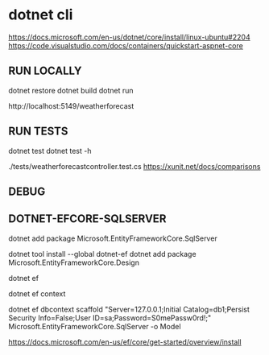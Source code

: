 # dotnet cli

https://docs.microsoft.com/en-us/dotnet/core/install/linux-ubuntu#2204
https://code.visualstudio.com/docs/containers/quickstart-aspnet-core


## RUN LOCALLY

dotnet restore
dotnet build
dotnet run

http://localhost:5149/weatherforecast


## RUN TESTS

dotnet test
dotnet test -h

./tests/weatherforecastcontroller.test.cs
https://xunit.net/docs/comparisons


## DEBUG

## DOTNET-EFCORE-SQLSERVER

dotnet add package Microsoft.EntityFrameworkCore.SqlServer

dotnet tool install --global dotnet-ef
dotnet add package Microsoft.EntityFrameworkCore.Design

dotnet ef

dotnet ef context

dotnet ef dbcontext scaffold "Server=127.0.0.1;Initial Catalog=db1;Persist Security Info=False;User ID=sa;Password=S0mePassw0rd!;" Microsoft.EntityFrameworkCore.SqlServer -o Model

https://docs.microsoft.com/en-us/ef/core/get-started/overview/install